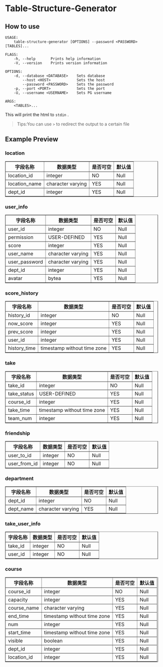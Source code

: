 # Table-Structure-Generator

## How to use

```
USAGE:
    table-structure-generator [OPTIONS] --password <PASSWORD> [TABLES]...

FLAGS:
    -h, --help       Prints help information
    -V, --version    Prints version information

OPTIONS:
    -d, --database <DATABASE>    Sets database
        --host <HOST>            Sets the host
        --password <PASSWORD>    Sets the password
    -p, --port <PORT>            Sets the port
    -U, --username <USERNAME>    Sets PG username

ARGS:
    <TABLES>...
```

This will print the html to `stdin` .

>  Tips:You can use `>` to redirect the output to a certain file

## Example Preview

<h3>location</h3><table border="1"><thead><tr><th>字段名称</th><th>数据类型</th><th>是否可空</th><th>默认值</th></tr></thead><tbody><tr><td>location_id</td><td>integer</td><td>NO</td><td>Null</td></tr><tr><td>location_name</td><td>character varying</td><td>YES</td><td>Null</td></tr><tr><td>dept_id</td><td>integer</td><td>YES</td><td>Null</td></tr></tbody></table><h3>user_info</h3><table border="1"><thead><tr><th>字段名称</th><th>数据类型</th><th>是否可空</th><th>默认值</th></tr></thead><tbody><tr><td>user_id</td><td>integer</td><td>NO</td><td>Null</td></tr><tr><td>permission</td><td>USER-DEFINED</td><td>YES</td><td>Null</td></tr><tr><td>score</td><td>integer</td><td>YES</td><td>Null</td></tr><tr><td>user_name</td><td>character varying</td><td>YES</td><td>Null</td></tr><tr><td>user_password</td><td>character varying</td><td>YES</td><td>Null</td></tr><tr><td>dept_id</td><td>integer</td><td>YES</td><td>Null</td></tr><tr><td>avatar</td><td>bytea</td><td>YES</td><td>Null</td></tr></tbody></table><h3>score_history</h3><table border="1"><thead><tr><th>字段名称</th><th>数据类型</th><th>是否可空</th><th>默认值</th></tr></thead><tbody><tr><td>history_id</td><td>integer</td><td>NO</td><td>Null</td></tr><tr><td>now_score</td><td>integer</td><td>YES</td><td>Null</td></tr><tr><td>prev_score</td><td>integer</td><td>YES</td><td>Null</td></tr><tr><td>user_id</td><td>integer</td><td>YES</td><td>Null</td></tr><tr><td>history_time</td><td>timestamp without time zone</td><td>YES</td><td>Null</td></tr></tbody></table><h3>take</h3><table border="1"><thead><tr><th>字段名称</th><th>数据类型</th><th>是否可空</th><th>默认值</th></tr></thead><tbody><tr><td>take_id</td><td>integer</td><td>NO</td><td>Null</td></tr><tr><td>take_status</td><td>USER-DEFINED</td><td>YES</td><td>Null</td></tr><tr><td>course_id</td><td>integer</td><td>YES</td><td>Null</td></tr><tr><td>take_time</td><td>timestamp without time zone</td><td>YES</td><td>Null</td></tr><tr><td>team_num</td><td>integer</td><td>YES</td><td>Null</td></tr></tbody></table><h3>friendship</h3><table border="1"><thead><tr><th>字段名称</th><th>数据类型</th><th>是否可空</th><th>默认值</th></tr></thead><tbody><tr><td>user_to_id</td><td>integer</td><td>NO</td><td>Null</td></tr><tr><td>user_from_id</td><td>integer</td><td>NO</td><td>Null</td></tr></tbody></table><h3>department</h3><table border="1"><thead><tr><th>字段名称</th><th>数据类型</th><th>是否可空</th><th>默认值</th></tr></thead><tbody><tr><td>dept_id</td><td>integer</td><td>NO</td><td>Null</td></tr><tr><td>dept_name</td><td>character varying</td><td>YES</td><td>Null</td></tr></tbody></table><h3>take_user_info</h3><table border="1"><thead><tr><th>字段名称</th><th>数据类型</th><th>是否可空</th><th>默认值</th></tr></thead><tbody><tr><td>take_id</td><td>integer</td><td>NO</td><td>Null</td></tr><tr><td>user_id</td><td>integer</td><td>NO</td><td>Null</td></tr></tbody></table><h3>course</h3><table border="1"><thead><tr><th>字段名称</th><th>数据类型</th><th>是否可空</th><th>默认值</th></tr></thead><tbody><tr><td>course_id</td><td>integer</td><td>NO</td><td>Null</td></tr><tr><td>capacity</td><td>integer</td><td>YES</td><td>Null</td></tr><tr><td>course_name</td><td>character varying</td><td>YES</td><td>Null</td></tr><tr><td>end_time</td><td>timestamp without time zone</td><td>YES</td><td>Null</td></tr><tr><td>num</td><td>integer</td><td>YES</td><td>Null</td></tr><tr><td>start_time</td><td>timestamp without time zone</td><td>YES</td><td>Null</td></tr><tr><td>visible</td><td>boolean</td><td>YES</td><td>Null</td></tr><tr><td>dept_id</td><td>integer</td><td>YES</td><td>Null</td></tr><tr><td>location_id</td><td>integer</td><td>YES</td><td>Null</td></tr></tbody></table>

